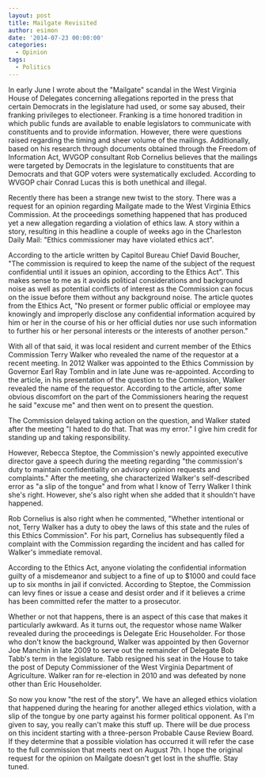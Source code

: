 ```yaml
---
layout: post
title: Mailgate Revisited
author: esimon
date: '2014-07-23 00:00:00'
categories:
  - Opinion
tags:
  - Politics
---
```

In early June I wrote about the "Mailgate" scandal in the West Virginia House of Delegates concerning allegations reported in the press that certain Democrats in the legislature had used, or some say abused, their franking privileges to electioneer. Franking is a time honored tradition in which public funds are available to enable legislators to communicate with constituents and to provide information. However, there were questions raised regarding the timing and sheer volume of the mailings. Additionally, based on his research through documents obtained through the Freedom of Information Act, WVGOP consultant Rob Cornelius believes that the mailings were targeted by Democrats in the legislature to constituents that are Democrats and that GOP voters were systematically excluded. According to WVGOP chair Conrad Lucas this is both unethical and illegal. 

Recently there has been a strange new twist to the story. There was a request for an opinion regarding Mailgate made to the West Virginia Ethics Commission. At the proceedings something happened that has produced yet a new allegation regarding a violation of ethics law. A story within a story, resulting in this headline a couple of weeks ago in the Charleston Daily Mail: "Ethics commissioner may have violated ethics act". 

According to the article written by Capitol Bureau Chief David Boucher, "The commission is required to keep the name of the subject of the request confidential until it issues an opinion, according to the Ethics Act". This makes sense to me as it avoids political considerations and background noise as well as potential conflicts of interest as the Commission can focus on the issue before them without any background noise. The article quotes from the Ethics Act, "No present or former public official or employee may knowingly and improperly disclose any confidential information acquired by him or her in the course of his or her official duties nor use such information to further his or her personal interests or the interests of another person." 

With all of that said, it was local resident and current member of the Ethics Commission Terry Walker who revealed the name of the requestor at a recent meeting. In 2012 Walker was appointed to the Ethics Commission by Governor Earl Ray Tomblin and in late June was re-appointed. According to the article, in his presentation of the question to the Commission, Walker revealed the name of the requestor. According to the article, after some obvious discomfort on the part of the Commissioners hearing the request he said "excuse me" and then went on to present the question. 

The Commission delayed taking action on the question, and Walker stated after the meeting "I hated to do that. That was my error." I give him credit for standing up and taking responsibility. 

However, Rebecca Steptoe, the Commission's newly appointed executive director gave a speech during the meeting regarding "the commission's duty to maintain confidentiality on advisory opinion requests and complaints." After the meeting, she characterized Walker's self-described error as "a slip of the tongue" and from what I know of Terry Walker I think she's right. However, she's also right when she added that it shouldn't have happened. 

Rob Cornelius is also right when he commented, "Whether intentional or not, Terry Walker has a duty to obey the laws of this state and the rules of this Ethics Commission". For his part, Cornelius has subsequently filed a complaint with the Commission regarding the incident and has called for Walker's immediate removal. 

According to the Ethics Act, anyone violating the confidential information guilty of a misdemeanor and subject to a fine of up to $1000 and could face up to six months in jail if convicted. According to Steptoe, the Commission can levy fines or issue a cease and desist order and if it believes a crime has been committed refer the matter to a prosecutor. 

Whether or not that happens, there is an aspect of this case that makes it particularly awkward. As it turns out, the requestor whose name Walker revealed during the proceedings is Delegate Eric Householder. For those who don't know the background, Walker was appointed by then Governor Joe Manchin in late 2009 to serve out the remainder of Delegate Bob Tabb's term in the legislature. Tabb resigned his seat in the House to take the post of Deputy Commissioner of the West Virginia Department of Agriculture. Walker ran for re-election in 2010 and was defeated by none other than Eric Householder. 

So now you know "the rest of the story". We have an alleged ethics violation that happened during the hearing for another alleged ethics violation, with a slip of the tongue by one party against his former political opponent. As I'm given to say, you really can't make this stuff up. There will be due process on this incident starting with a three-person Probable Cause Review Board. If they determine that a possible violation has occurred it will refer the case to the full commission that meets next on August 7th. I hope the original request for the opinion on Mailgate doesn't get lost in the shuffle. Stay tuned.

